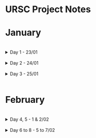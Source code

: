 # URSC Project Notes

# January

<br>

<details>
  <summary>Day 1 - 23/01</summary>
  
### Task Assigned - SOC vs FPGA

# SoC (System on Chip):

![500px-ARMSoCBlockDiagram svg](https://github.com/ISRO-Project/Ramdev/assets/43489027/12a9f5fa-5b8d-4bfe-9446-df12eaedcb2b)

-> A System on a Chip (SoC) is an integrated circuit that integrates most or all components of a computer or other electronic system1. It usually includes a CPU (via a microprocessor or microcontroller), memory, input/output (I/O) ports, and secondary storage on a single substrate, such as silicon.

-> Higher-performance SoCs are often paired with dedicated and physically separate memory and secondary storage (such as LPDDR and eUFS or eMMC, respectively) chips, that may be layered on top of the SoC in what's known as a package on package (PoP) configuration, or be placed close to the SoC. Additionally, SoCs may use separate wireless modems.

-> Characteristics:
  - High level of integration
  - Low power consumption
  - Fixed architecture
  - Limited flexibility

ref: [System on a chip](https://en.wikipedia.org/wiki/System_on_a_chip), [Architecture of SoC](https://www.geeksforgeeks.org/architecture-of-soc/), [System on a Chip: How Smaller, Faster Devices are Made](https://www.ansys.com/en-in/blog/what-is-system-on-a-chip)

# FPGA (Field Programmable Gate Array):

##### Zynq UltraScale+ MPSoC ZCU104 Evaluation Kit
![1682465137359](https://github.com/ISRO-Project/Ramdev/assets/43489027/a23a5428-9fd0-4f91-b4a3-9264f2094e40)

-> Field Programmable Gate Arrays (FPGAs) are integrated circuits often sold off-the-shelf. They’re referred to as ‘field programmable’ because they provide customers the ability to reconfigure the hardware to meet specific use case requirements after the manufacturing process. This allows for feature upgrades and bug fixes to be performed in situ, which is especially useful for remote deployments.

-> FPGAs contain configurable logic blocks (CLBs) and a set of programmable interconnects that allow the designer to connect blocks and configure them to perform everything from simple logic gates to complex functions. Full SoC designs containing multiple processes can be put onto a single FPGA device

##### A Simplified CLB
![2210](https://github.com/ISRO-Project/Ramdev/assets/43489027/76948c8b-aebc-4b71-8761-c27149b1ab6c)

-> Characteristics:
  - Reconfigurability
  - Well suited for Parallel Processing
  - Custom Hardware Acceleration
  - High power consumption

ref: [ARM - What Is an FPGA?, Why Do Developers Select FPGA?](https://www.arm.com/glossary/fpga#:~:text=Field%20Programmable%20Gate%20Arrays%20(FPGAs,requirements%20after%20the%20manufacturing%20process.)), [AMD - Field Programmable Gate Array (FPGA)](https://www.xilinx.com/products/silicon-devices/fpga/what-is-an-fpga.html), [What's an FPGA?](https://www.youtube.com/watch?v=iHg0mmIg0UU&pp=ygUEZnBnYQ%3D%3D)

## SoC vs FPGA:
  - Flexibility: FPGAs provide more flexibility as they can be reprogrammed to desired application or functionality requirements after manufacturing. SoCs, on the other hand, are less flexible once designed.
  - Cost: FPGAs are generally more costly.
  - Power Consumption: FPGAs tend to consume more power.
  - Use cases:
    - FPGA - Flexibility and Customization, Complex designs, Prototyping
    - SoC - Integration and ease of use, Mobile Devices
</details>

<br>

<details>
  <summary>Day 2 - 24/01</summary>

### Task Assigned - ZCU 102, KCU 105

# Zynq UltraScale+ MPSoC ZCU102 Evaluation Kit

![1682465100889](https://github.com/ISRO-Project/Ramdev/assets/43489027/43092a3f-ee2e-435b-956f-117ebd792d1a)

-> ZCU 102 is a development board produced by Xilinx, a subsidiary of AMD, designed for prototyping and evaluating systems based on Xilinx Zynq UltraScale+ MPSoC. MPSoC stands for Multi-Processor System on Chip, which integrates a quad-core Arm Cortex-A53, dual-core Cortex-R5F, and a Mali-400 MP2 GPU, along with programmable logic fabric. ZCU 102 supports various peripherals and interfaces, such as PCIe, USB3, DisplayPort, SATA, Ethernet, and HDMI, as well as two FMC connectors for I/O expansion. ZCU 102 is suitable for applications in automotive, industrial, video, and communications domains.

#  AMD Kintex UltraScale FPGA KCU105 Evaluation Kit

![1684436489475](https://github.com/ISRO-Project/Ramdev/assets/43489027/9272f141-864f-4065-ac96-6c1829ce3b11)

-> KCU 105 is a development board that uses a Kintex UltraScale FPGA, a type of programmable logic device that can implement various digital circuits. The board has many features and interfaces that allow you to prototype and test different applications, such as video processing, cryptography, and neural networks.

-> Comparison

| Device                    | Zynq UltraScale+ MPSoC XCZU9EG               | Kintex UltraScale FPGA XCKU040               |
|---------------------------|----------------------------------------------|----------------------------------------------|
| Processor                 | Quad-core Arm Cortex-A53, dual-core Cortex-R5F, Mali-400 MP2 GPU | None                                         |
| System Logic Cells (K)    | 600                                          | 530                                          |
| Memory (Mb)               | 32.1                                         | 21.1                                         |
| DSP Slices                | 2,520                                        | 1,920                                        |
| Maximum I/O Pins          | 328                                          | 520                                          |
| Interfaces                | PCIe, USB3, DisplayPort, SATA, Ethernet, HDMI, FMC | PCIe, USB3, DisplayPort, Ethernet, FMC        |
| Clocks                    | 4 Si570 programmable oscillators, 2 Si5324 jitter attenuators | 4 Si570 programmable oscillators, 1 Si5324 jitter attenuator |
| Power                     | 12 V AC/DC adapter                           | 12 V AC/DC adapter                           |

ref: [Zynq UltraScale+ MPSoC ZCU102 Evaluation Kit](https://www.xilinx.com/products/boards-and-kits/ek-u1-zcu102-g.html), [AMD Kintex UltraScale FPGA KCU105 Evaluation Kit
](https://www.xilinx.com/products/boards-and-kits/kcu105.html)
</details>

<br>

<details>
  <summary>Day 3 - 25/01</summary>

### Task assigned - Systolic Array Architecture, 3x3 Dot Product implementation, Analyse working of 100x100

# Systolic Array Architecture

##### Systolic Array Architecture for CNN
![Systolic-Array-Architecture-for-CNN](https://github.com/ISRO-Project/Ramdev/assets/43489027/425a98a6-ecd4-40fd-9838-8dbcdc8cd42b)

-> A systolic array architecture is a type of parallel computing that uses a network of simple processing units called cells or nodes. Each node computes a partial result based on the data received from its neighbours and passes it along to the next node. The data flows through the network in a rhythmic way, like the pulse of the heart

-> A systolic array is composed of a grid of cells, each of which performs a simple operation on the data it receives from its neighbours. The data flows through the array in a regular pattern, like a wave or a pulse. The output of each cell is passed to the next cell in the direction of the data flow. The final result is obtained at the edge of the array after a certain number of cycles.

-> Systolic arrays are often used for applications that require high performance and efficiency, such as matrix multiplication, image processing, neural networks, and cryptography.

-> Characteristics:
  - Makes multiple uses of each data item, reduced need for
fetching/refetching
  - High concurrency
  - Scalability
  - Energy Efficiency

ref: [Parallel processing – systolic arrays](https://www.geeksforgeeks.org/parallel-processing-systolic-arrays/), [Systolic Arrays](https://www.sciencedirect.com/topics/computer-science/systolic-arrays), [Computer Architecture:
VLIW, DAE, Systolic Arrays ](https://course.ece.cmu.edu/~ece740/f13/lib/exe/fetch.php?media=onur-740-fall13-module5.3-vliw-dae-systolic.pdf)

### 3x3 Dot Product Implementation using Systolic Arrays and analysis of 100x100
-> Understood the concept using [A Beginner's Guide to Systolic Arrays: 3x3 multiplication using systolic arrays](https://www.youtube.com/watch?app=desktop&v=vADVh1ogNo0).

![maxresdefault](https://github.com/ISRO-Project/Ramdev/assets/43489027/18922b4d-f554-4d25-b8a8-66c54784b421)

-> 100x100 multiplication will follow the same procedure with the final output coming in the 10,000th cycle.

</details>

<br>

# February

<br>

<details>
  <summary>Day 4, 5 - 1 & 2/02</summary>

### Tasks Assigned - Connect PS & PL with GPIO, Use LEDS and DIP Switches to show PS & PL are connected, Create a waveform(counter) and probe it on an oscilloscope

-> First caught up with the "Hello World" program developed by Sanee and Shashank. Worked with Vivado and Vitis to understand the toolflow.

-> Encountered "sstate-cache" error while trying to install pentalinux offline.

-> The necessary files are downloaded but are required to be transfered to our system.

-> Implemented a "NAND" gate by linking an "AND" gate on the Programming Logic(PL) and a "NOT" gate on the Processing 
System(PS).

-> Used Switches as input and an LED was used to display the output.

resources, ref: [ZCU102 Evaluation
Board - User Guide](https://www.xilinx.com/support/documents/boards_and_kits/zcu102/ug1182-zcu102-eval-bd.pdf), [PetaLinux offline build without internet access](https://support.xilinx.com/s/article/Petalinux-offline-build-flow?language=en_US), [ZYNQ for beginners: programming and connecting the PS and PL](https://www.youtube.com/watch?v=_odNhKOZjEo&list=PLtC_AnOn1Cx9LUfca0HdIBXK9lNFQfEte), [xdc file for ZCU 102](https://account.amd.com/en/forms/downloads/design-license.html?cid=473474&filename=zcu102-xdc-rdf0405.zip)

</details>

<br>

<details>
  <summary>Day 6 to 8 - 5 to 7/02</summary>
  
# Keyboard input throught UART

##### Block Diagram
![302697547-3995e500-8fab-430d-9a3b-720e2bd8f48b](https://github.com/ISRO-Project/Ramdev/assets/43489027/23330bb1-cec9-4d43-a9f4-19a78a536aa4)

##### GPIO Block Configuration
![302697547-3995e500-8fab-430d-9a3b-720e2bd8f48b](https://github.com/ISRO-Project/Ramdev/assets/43489027/2ba0aa2f-d41c-48ff-858f-5c6d6e58fd3b)

-> Create HDL Wrapper, Generate Bitstream and Export.
-> Lauch Vitis and create a new platform project with the newly made XSA file.
-> Create a new application project.
-> Edit the helloworld.c file to include the below code:

```bash
#include <stdio.h>
#include "xparameters.h"
#include "xgpio.h"
#include "xuartps.h"

#define LED_GPIO_DEVICE_ID XPAR_AXI_GPIO_0_DEVICE_ID
#define UART_DEVICE_ID XPAR_PSU_UART_1_DEVICE_ID

int main() {
    XGpio Gpio;  // GPIO instance for controlling LEDs
    XUartPs Uart; // UART instance for communication
    u8 readBuffer[10]; // Buffer to store received UART data

    // Initialize GPIO for LEDs
    XGpio_Initialize(&Gpio, LED_GPIO_DEVICE_ID);
    XGpio_SetDataDirection(&Gpio, 1, 0x0); // Set LED GPIO as output

    // Initialize UART
    XUartPs_Config *UartCfgPtr = XUartPs_LookupConfig(UART_DEVICE_ID);
    XUartPs_CfgInitialize(&Uart, UartCfgPtr, UartCfgPtr->BaseAddress);

    while (1) {
        // Receive one byte from UART
        XUartPs_Recv(&Uart, readBuffer, 1);

        // Check if the received character is a digit between '0' and '7'
        if (readBuffer[0] >= '0' && readBuffer[0] <= '7') {
            int ledIndex = readBuffer[0] - '0';
            // Turn on the corresponding LED using the GPIO
            XGpio_DiscreteWrite(&Gpio, 1, 1 << ledIndex);
        }
    }

    return 0;
}

```  
-> Build Project and run on Hardware.
-> Input given through CuteCom lights up the corresponding LED.



### Pending - counter (waveform) 



